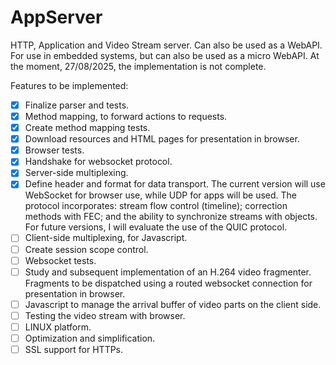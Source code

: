 # AppServer
HTTP, Application and Video Stream server. Can also be used as a WebAPI.
For use in embedded systems, but can also be used as a micro WebAPI.
At the moment, 27/08/2025, the implementation is not complete.

Features to be implemented:

- [X] Finalize parser and tests.
- [X] Method mapping, to forward actions to requests.
- [X] Create method mapping tests.
- [X] Download resources and HTML pages for presentation in browser.
- [X] Browser tests.
- [X] Handshake for websocket protocol.
- [X] Server-side multiplexing.
- [X] Define header and format for data transport. The current version will use WebSocket for browser use, while UDP for apps will be used. The protocol incorporates: stream flow control (timeline); correction methods with FEC; and the ability to synchronize streams with objects. For future versions, I will evaluate the use of the QUIC protocol.
- [ ] Client-side multiplexing, for Javascript.
- [ ] Create session scope control.
- [ ] Websocket tests.
- [ ] Study and subsequent implementation of an H.264 video fragmenter. Fragments to be dispatched using a routed websocket connection for presentation in browser.
- [ ] Javascript to manage the arrival buffer of video parts on the client side.
- [ ] Testing the video stream with browser.
- [ ] LINUX platform.
- [ ] Optimization and simplification.
- [ ] SSL support for HTTPs.
